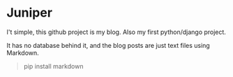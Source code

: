 Juniper
=======

I't simple, this github project is my blog. Also my first python/django project.  

It has no database behind it, and the blog posts are just text files using Markdown.

> pip install markdown